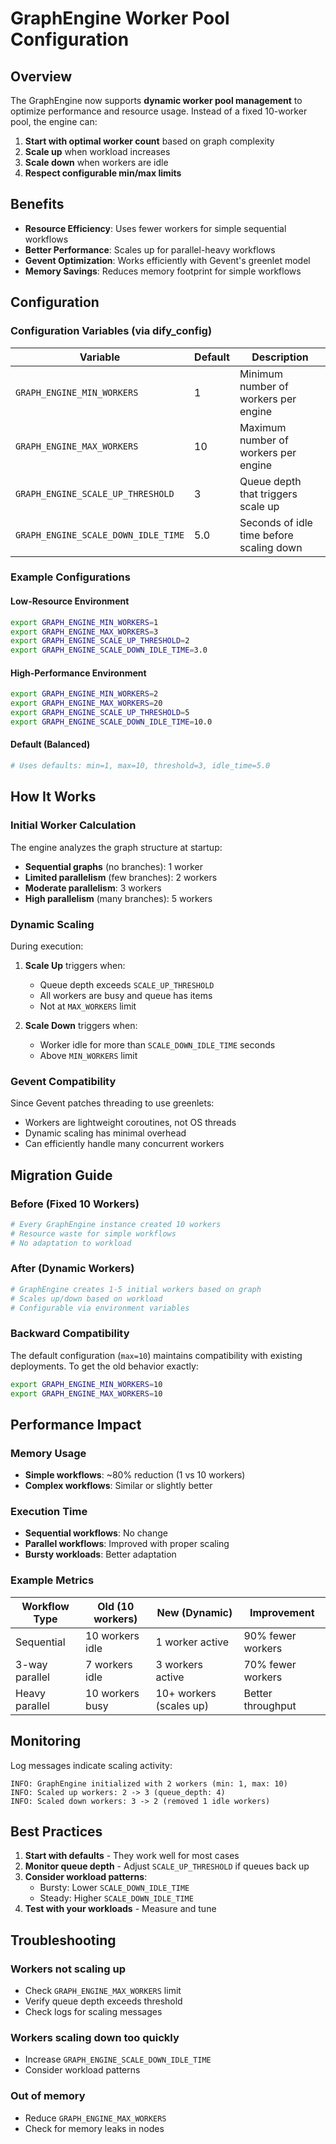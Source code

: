 # GraphEngine Worker Pool Configuration

## Overview

The GraphEngine now supports **dynamic worker pool management** to optimize performance and resource usage. Instead of a fixed 10-worker pool, the engine can:

1. **Start with optimal worker count** based on graph complexity
2. **Scale up** when workload increases
3. **Scale down** when workers are idle
4. **Respect configurable min/max limits**

## Benefits

- **Resource Efficiency**: Uses fewer workers for simple sequential workflows
- **Better Performance**: Scales up for parallel-heavy workflows
- **Gevent Optimization**: Works efficiently with Gevent's greenlet model
- **Memory Savings**: Reduces memory footprint for simple workflows

## Configuration

### Configuration Variables (via dify_config)

| Variable | Default | Description |
|----------|---------|-------------|
| `GRAPH_ENGINE_MIN_WORKERS` | 1 | Minimum number of workers per engine |
| `GRAPH_ENGINE_MAX_WORKERS` | 10 | Maximum number of workers per engine |
| `GRAPH_ENGINE_SCALE_UP_THRESHOLD` | 3 | Queue depth that triggers scale up |
| `GRAPH_ENGINE_SCALE_DOWN_IDLE_TIME` | 5.0 | Seconds of idle time before scaling down |

### Example Configurations

#### Low-Resource Environment

```bash
export GRAPH_ENGINE_MIN_WORKERS=1
export GRAPH_ENGINE_MAX_WORKERS=3
export GRAPH_ENGINE_SCALE_UP_THRESHOLD=2
export GRAPH_ENGINE_SCALE_DOWN_IDLE_TIME=3.0
```

#### High-Performance Environment

```bash
export GRAPH_ENGINE_MIN_WORKERS=2
export GRAPH_ENGINE_MAX_WORKERS=20
export GRAPH_ENGINE_SCALE_UP_THRESHOLD=5
export GRAPH_ENGINE_SCALE_DOWN_IDLE_TIME=10.0
```

#### Default (Balanced)

```bash
# Uses defaults: min=1, max=10, threshold=3, idle_time=5.0
```

## How It Works

### Initial Worker Calculation

The engine analyzes the graph structure at startup:

- **Sequential graphs** (no branches): 1 worker
- **Limited parallelism** (few branches): 2 workers  
- **Moderate parallelism**: 3 workers
- **High parallelism** (many branches): 5 workers

### Dynamic Scaling

During execution:

1. **Scale Up** triggers when:
   - Queue depth exceeds `SCALE_UP_THRESHOLD`
   - All workers are busy and queue has items
   - Not at `MAX_WORKERS` limit

2. **Scale Down** triggers when:
   - Worker idle for more than `SCALE_DOWN_IDLE_TIME` seconds
   - Above `MIN_WORKERS` limit

### Gevent Compatibility

Since Gevent patches threading to use greenlets:

- Workers are lightweight coroutines, not OS threads
- Dynamic scaling has minimal overhead
- Can efficiently handle many concurrent workers

## Migration Guide

### Before (Fixed 10 Workers)

```python
# Every GraphEngine instance created 10 workers
# Resource waste for simple workflows
# No adaptation to workload
```

### After (Dynamic Workers)

```python
# GraphEngine creates 1-5 initial workers based on graph
# Scales up/down based on workload
# Configurable via environment variables
```

### Backward Compatibility

The default configuration (`max=10`) maintains compatibility with existing deployments. To get the old behavior exactly:

```bash
export GRAPH_ENGINE_MIN_WORKERS=10
export GRAPH_ENGINE_MAX_WORKERS=10
```

## Performance Impact

### Memory Usage

- **Simple workflows**: ~80% reduction (1 vs 10 workers)
- **Complex workflows**: Similar or slightly better

### Execution Time

- **Sequential workflows**: No change
- **Parallel workflows**: Improved with proper scaling
- **Bursty workloads**: Better adaptation

### Example Metrics

| Workflow Type | Old (10 workers) | New (Dynamic) | Improvement |
|--------------|------------------|---------------|-------------|
| Sequential | 10 workers idle | 1 worker active | 90% fewer workers |
| 3-way parallel | 7 workers idle | 3 workers active | 70% fewer workers |
| Heavy parallel | 10 workers busy | 10+ workers (scales up) | Better throughput |

## Monitoring

Log messages indicate scaling activity:

```shell
INFO: GraphEngine initialized with 2 workers (min: 1, max: 10)
INFO: Scaled up workers: 2 -> 3 (queue_depth: 4)
INFO: Scaled down workers: 3 -> 2 (removed 1 idle workers)
```

## Best Practices

1. **Start with defaults** - They work well for most cases
2. **Monitor queue depth** - Adjust `SCALE_UP_THRESHOLD` if queues back up
3. **Consider workload patterns**:
   - Bursty: Lower `SCALE_DOWN_IDLE_TIME`
   - Steady: Higher `SCALE_DOWN_IDLE_TIME`
4. **Test with your workloads** - Measure and tune

## Troubleshooting

### Workers not scaling up

- Check `GRAPH_ENGINE_MAX_WORKERS` limit
- Verify queue depth exceeds threshold
- Check logs for scaling messages

### Workers scaling down too quickly

- Increase `GRAPH_ENGINE_SCALE_DOWN_IDLE_TIME`
- Consider workload patterns

### Out of memory

- Reduce `GRAPH_ENGINE_MAX_WORKERS`
- Check for memory leaks in nodes
